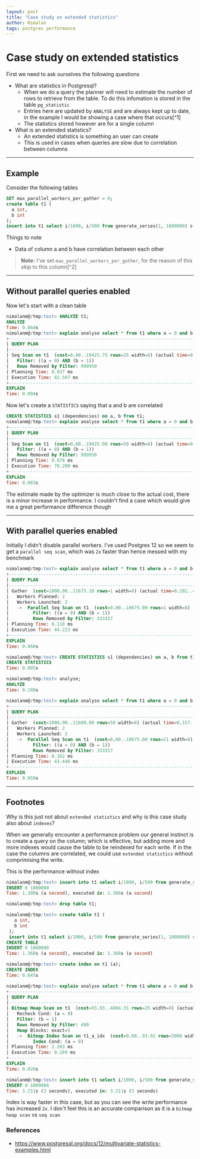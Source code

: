 ```yaml
---
layout: post
title: "Case study on extended statistics"
author: Nimalan
tags: postgres performance
---
```


# Case study on extended statistics

First we need to ask ourselves the following questions

- What are statistics in Postgresql?
  + When we do a query the planner will need to estimate the number of rows to
  retrieve from the table. To do this infomation is stored in the table `pg_statistic`
  + Entries here are updated by `ANALYSE` and are always kept up to date, in
  the example I would be showing a case where that occurs[^1]
  + The statistics stored however are for a single column
- What is an extended statistics?
  + An extended statistics is something an user can create
  + This is used in cases when queries are slow due to correlation between columns

---

## Example

Consider the following tables

```sql
SET max_parallel_workers_per_gather = 0;
create table t1 (
  a int,
  b int
);
insert into t1 select i/1000, i/500 from generate_series(1, 1000000) s(i);
```

Things to note
- Data of column a and b have correlation between each other

> **Note:** I've set `max_parallel_workers_per_gather`, for the reason of this skip to this column[^2]

---

## Without parallel queries enabled

Now let's start with a clean table

```sql
nimalanm@/tmp:test> ANALYZE t1;
ANALYZE
Time: 0.064s
nimalanm@/tmp:test> explain analyse select * from t1 where a = 0 and b = 1;
+---------------------------------------------------------------------------------------------------+
| QUERY PLAN                                                                                        |
|---------------------------------------------------------------------------------------------------|
| Seq Scan on t1  (cost=0.00..19425.75 rows=25 width=8) (actual time=0.015..82.493 rows=50 loops=1) |
|   Filter: ((a = 0) AND (b = 1))                                                                   |
|   Rows Removed by Filter: 999950                                                                  |
| Planning Time: 0.037 ms                                                                           |
| Execution Time: 82.507 ms                                                                         |
+---------------------------------------------------------------------------------------------------+
EXPLAIN
Time: 0.094s
```

Now let's create a `STATISTICS` saying that a and b are correlated

```sql
CREATE STATISTICS s1 (dependencies) on a, b from t1;
nimalanm@/tmp:test> explain analyse select * from t1 where a = 0 and b = 1;
+---------------------------------------------------------------------------------------------------+
| QUERY PLAN                                                                                        |
|---------------------------------------------------------------------------------------------------|
| Seq Scan on t1  (cost=0.00..19425.00 rows=50 width=8) (actual time=0.013..70.186 rows=50 loops=1) |
|   Filter: ((a = 0) AND (b = 1))                                                                   |
|   Rows Removed by Filter: 999950                                                                  |
| Planning Time: 0.078 ms                                                                           |
| Execution Time: 70.200 ms                                                                         |
+---------------------------------------------------------------------------------------------------+
EXPLAIN
Time: 0.083s
```

The estimate made by the optimizer is much close to the actual cost, there is a minor increase in performance.
I couldn't find a case which would give me a great performance difference though

---

## With parallel queries enabled

Initially I didn't disable parallel workers. I've used Postgres 12 so we seem to get a 
`parallel seq scan`, which was `2x` faster than hence messed with my benchmark

```sql
nimalanm@/tmp:test> explain analyse select * from t1 where a = 0 and b = 1;
+------------------------------------------------------------------------------------------------------------------+
| QUERY PLAN                                                                                                       |
|------------------------------------------------------------------------------------------------------------------|
| Gather  (cost=1000.00..11675.10 rows=1 width=8) (actual time=0.202..44.202 rows=50 loops=1)                      |
|   Workers Planned: 2                                                                                             |
|   Workers Launched: 2                                                                                            |
|   ->  Parallel Seq Scan on t1  (cost=0.00..10675.00 rows=1 width=8) (actual time=14.889..29.008 rows=17 loops=3) |
|         Filter: ((a = 0) AND (b = 1))                                                                            |
|         Rows Removed by Filter: 333317                                                                           |
| Planning Time: 0.110 ms                                                                                          |
| Execution Time: 44.223 ms                                                                                        |
+------------------------------------------------------------------------------------------------------------------+
EXPLAIN
Time: 0.060s

nimalanm@/tmp:test> CREATE STATISTICS s1 (dependencies) on a, b from t1;
CREATE STATISTICS
Time: 0.005s

nimalanm@/tmp:test> analyse;
ANALYZE
Time: 0.108s

nimalanm@/tmp:test> explain analyse select * from t1 where a = 0 and b = 1;
+-------------------------------------------------------------------------------------------------------------------+
| QUERY PLAN                                                                                                        |
|-------------------------------------------------------------------------------------------------------------------|
| Gather  (cost=1000.00..11680.00 rows=50 width=8) (actual time=0.157..43.423 rows=50 loops=1)                      |
|   Workers Planned: 2                                                                                              |
|   Workers Launched: 2                                                                                             |
|   ->  Parallel Seq Scan on t1  (cost=0.00..10675.00 rows=21 width=8) (actual time=14.645..28.308 rows=17 loops=3) |
|         Filter: ((a = 0) AND (b = 1))                                                                             |
|         Rows Removed by Filter: 333317                                                                            |
| Planning Time: 0.162 ms                                                                                           |
| Execution Time: 43.446 ms                                                                                         |
+-------------------------------------------------------------------------------------------------------------------+
EXPLAIN
Time: 0.059s
```

---

## Footnotes

Why is this just not about `extended statistics` and why is this case study also about `indexes`?

When we generally encounter a performance problem our general instinct is to 
create a query on the column; which is effective, but adding more and more 
indexes would cause the table to be reindexed for each write. If in the case 
the columns are correlated, we could use `extended statistics` without 
comprimising the write.

This is the performance without index

```sql
nimalanm@/tmp:test> insert into t1 select i/1000, i/500 from generate_series(1, 1000000) s(i);
INSERT 0 1000000
Time: 1.300s (a second), executed in: 1.300s (a second)

nimalanm@/tmp:test> drop table t1;

nimalanm@/tmp:test> create table t1 (
   a int,
   b int
 );
 insert into t1 select i/1000, i/500 from generate_series(1, 1000000) s(i);
CREATE TABLE
INSERT 0 1000000
Time: 1.368s (a second), executed in: 1.368s (a second)

nimalanm@/tmp:test> create index on t1 (a);
CREATE INDEX
Time: 0.645s

nimalanm@/tmp:test> explain analyse select * from t1 where a = 0 and b = 1;
+-----------------------------------------------------------------------------------------------------------------------+
| QUERY PLAN                                                                                                            |
|-----------------------------------------------------------------------------------------------------------------------|
| Bitmap Heap Scan on t1  (cost=93.93..4804.31 rows=25 width=8) (actual time=0.129..0.198 rows=500 loops=1)             |
|   Recheck Cond: (a = 0)                                                                                               |
|   Filter: (b = 1)                                                                                                     |
|   Rows Removed by Filter: 499                                                                                         |
|   Heap Blocks: exact=5                                                                                                |
|   ->  Bitmap Index Scan on t1_a_idx  (cost=0.00..93.92 rows=5000 width=0) (actual time=0.067..0.067 rows=999 loops=1) |
|         Index Cond: (a = 0)                                                                                           |
| Planning Time: 2.203 ms                                                                                               |
| Execution Time: 0.269 ms                                                                                              |
+-----------------------------------------------------------------------------------------------------------------------+
EXPLAIN
Time: 0.020s

nimalanm@/tmp:test> insert into t1 select i/1000, i/500 from generate_series(1, 1000000) s(i);
INSERT 0 1000000
Time: 3.211s (3 seconds), executed in: 3.211s (3 seconds)
```

Index is way faster in this case, but as you can see the write performance has increased `2x`.
I don't feel this is an accurate comparison as it is a `bitmap heap scan` vs `seq scan`

### References

- https://www.postgresql.org/docs/12/multivariate-statistics-examples.html
